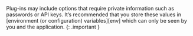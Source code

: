 Plug-ins may include options that require private information such as passwords or API keys. It’s recommended that you store these values in [environment (or configuration) variables][env] which can only be seen by you and the application.
{: .important }
